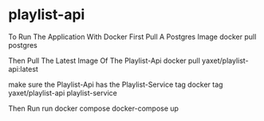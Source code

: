 # playlist-api

To Run The Application With Docker First Pull A Postgres Image
docker pull postgres

Then Pull The Latest Image Of The Playlist-Api
docker pull yaxet/playlist-api:latest

make sure the Playlist-Api has the Playlist-Service tag
docker tag yaxet/playlist-api playlist-service

Then Run run docker compose
docker-compose up
